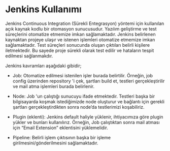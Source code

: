 # Jenkins Kullanımı


Jenkins Continuous Integration (Sürekli Entegrasyon) yöntemi için kullanılan açık kaynak kodlu bir otomasyon sunucusudur.
Yazılım geliştirme ve test süreçlerini otomatize etmemize imkan sağlamaktadır. Jenkins belirlenen kaynaktan projeye ulaşır ve istenen işlemleri otomatize etmemize imkan sağlamaktadır.
Test süreçleri sonucunda oluşan çıktıları belirli kişilere iletmektedir. Bu sayede proje sürekli olarak test edilir ve hataların tespit edilmesi sağlanmakdır.

Jenkins kavramları aşağıdaki gibidir;

* Job: Otomatize edilmesi istenilen işler burada belirtilir. Örneğin, job config üzerinden repository 'i çek, şartları build et, 
testleri gerçekleştirilir ve mail atma işlemleri burada belirlenir.

* Node: Job 'un çalıştığı sunucuyu ifade etmektedir.  Testleri başka bir bilgisayarda koşmak istediğimizde node oluşturur ve bağlantı için gerekli şartları gerçekleştirdikten sonra node’da testlerimizi koşabiliriz.

* Plugin (eklenti): Jenkins default haliyle yüklenir, ihtiyacımıza göre plugin yükler ve bunları kullanılırız. Örneğin, Job çalıştıktan sonra mail atması için “Email Extension” eklentisini yüklemelidir.
* Pipeline: Belirli işlem çıktısının başka bir işleme girilmesini/gönderilmesini sağlamaktadır.
